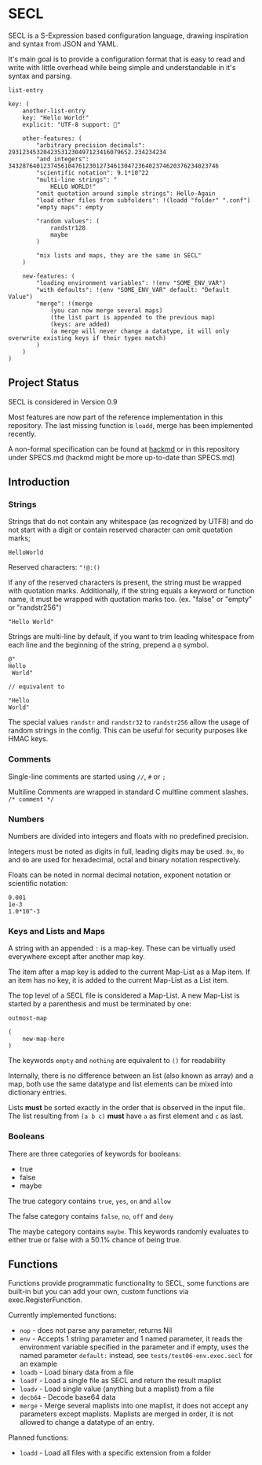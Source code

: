 # SECL

SECL is a S-Expression based configuration language, drawing inspiration and syntax from JSON and YAML.

It's main goal is to provide a configuration format that is easy to read and write with little overhead while
being simple and understandable in it's syntax and parsing.


```
list-entry

key: (
    another-list-entry
    key: "Hello World!"
    explicit: "UTF-8 support: 💩"
    
    other-features: (
        "arbitrary precision decimals": 29312345320423531230497123416079652.234234234
        "and integers": 343287640123745610476123012734613047236402374620376234023746
        "scientific notation": 9.1*10^22
        "multi-line strings": "
            HELLO WORLD!"
        "omit quotation around simple strings": Hello-Again
        "load other files from subfolders": !(loadd "folder" ".conf")
        "empty maps": empty
        
        "random values": (
            randstr128
            maybe
        )
        
        "mix lists and maps, they are the same in SECL"
    )

    new-features: (
        "loading environment variables": !(env "SOME_ENV_VAR")
        "with defaults": !(env "SOME_ENV_VAR" default: "Default Value")
        "merge": !(merge
            (you can now merge several maps)
            (the list part is appended to the previous map)
            (keys: are added)
            (a merge will never change a datatype, it will only overwrite existing keys if their types match)
        )
    )
)
```

## Project Status

SECL is considered in Version 0.9

Most features are now part of the reference implementation in this repository. The last missing function is `loadd`, merge has been implemented recently.

A non-formal specification can be found at [hackmd](https://hackmd.io/s/rylGmiXr-) or in this repository under SPECS.md (hackmd might be more up-to-date than SPECS.md)

## Introduction

### Strings

Strings that do not contain any whitespace (as recognized by UTF8) and do not start with a digit or contain reserved character can omit quotation marks;

```
HelloWorld

```

Reserved characters: `"!@:()`

If any of the reserved characters is present, the string must be wrapped with quotation marks. Additionally, if the string equals
a keyword or function name, it must be wrapped with quotation marks too. (ex. "false" or "empty" or "randstr256")

```
"Hello World"
```

Strings are multi-line by default, if you want to trim leading whitespace from each line and the beginning of the string, prepend a `@` symbol.

```
@"
Hello 
 World"
 
// equivalent to

"Hello
World"
```

The special values `randstr` and `randstr32` to `randstr256` allow the usage of random strings in the config. This can be useful for security purposes like HMAC keys.

### Comments

Single-line comments are started using `//`, `#` or `;`

Multiline Comments are wrapped in standard C multline comment slashes. `/* comment */`

### Numbers

Numbers are divided into integers and floats with no predefined precision.

Integers must be noted as digits in full, leading digits may be used. `0x`, `0o` and `0b` are used for hexadecimal, octal and binary notation respectively.

Floats can be noted in normal decimal notation, exponent notation or scientific notation:

```
0.001
1e-3
1.0*10^-3
```

### Keys and Lists and Maps

A string with an appended `:` is a map-key. These can be virtually used everywhere except after another map key.

The item after a map key is added to the current Map-List as a Map item. If an item has no key, it is added to the current Map-List as a List item.

The top level of a SECL file is considered a Map-List. A new Map-List is started by a parenthesis and must be terminated by one:

```
outmost-map

(
    new-map-here
)
```

The keywords `empty` and `nothing` are equivalent to `()` for readability

Internally, there is no difference between an list (also known as array) and a map, both use the same datatype and list elements can be mixed into dictionary entries.

Lists **must** be sorted exactly in the order that is observed in the input file. The list resulting from `(a b c)` **must** have `a` as first element and `c` as last. 

### Booleans

There are three categories of keywords for booleans:

* true
* false
* maybe

The true category contains `true`, `yes`, `on` and `allow`

The false category contains `false`, `no`, `off` and `deny`

The maybe category contains `maybe`. This keywords randomly evaluates to either true or false with a 50.1% chance of being true.

## Functions

Functions provide programmatic functionality to SECL, some functions are built-in but you can add your own, custom functions via exec.RegisterFunction.

Currently implemented functions:

* `nop` - does not parse any parameter, returns Nil
* `env` - Accepts 1 string parameter and 1 named parameter, it reads the environment variable specified in the parameter and if empty, uses the named parameter `default:` instead, see `tests/test06-env.exec.secl` for an example
* `loadb` - Load binary data from a file
* `loadf` - Load a single file as SECL and return the result maplist
* `loadv` - Load single value (anything but a maplist) from a file
* `decb64` - Decode base64 data
* `merge` - Merge several maplists into one maplist, it does not accept any parameters except maplists. Maplists are merged in order, it is not allowed to change a datatype of an entry.

Planned functions:

* `loadd` - Load all files with a specific extension from a folder